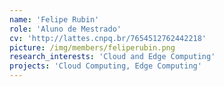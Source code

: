 ```yaml
---
name: 'Felipe Rubin'
role: 'Aluno de Mestrado'
cv: 'http://lattes.cnpq.br/7654512762442218'
picture: /img/members/feliperubin.png
research_interests: 'Cloud and Edge Computing'
projects: 'Cloud Computing, Edge Computing'
---
```

